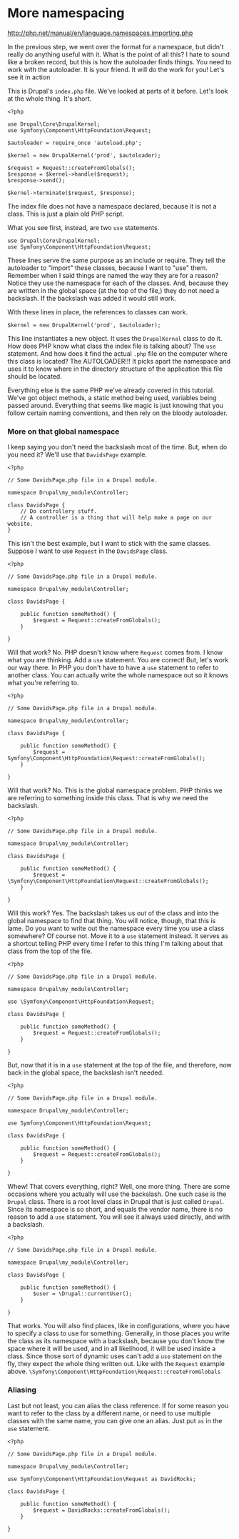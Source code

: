 # More namespacing

http://php.net/manual/en/language.namespaces.importing.php

In the previous step, we went over the format for a namespace, but didn't really do anything useful 
with it. What is the point of all this? I hate to sound like a broken record, but this is how the autoloader 
finds things. You need to work _with_ the autoloader. It is your friend. It will do the work for you! Let's see it in 
action

This is Drupal's `index.php` file. We've looked at parts of it before. Let's look at the whole thing. It's short.

```$xslt
<?php
 
use Drupal\Core\DrupalKernel;
use Symfony\Component\HttpFoundation\Request;
 
$autoloader = require_once 'autoload.php';
 
$kernel = new DrupalKernel('prod', $autoloader);
 
$request = Request::createFromGlobals();
$response = $kernel->handle($request);
$response->send();
 
$kernel->terminate($request, $response);
```

The index file does not have a namespace declared, because it is not a class. This is just a plain old PHP script.

What you see first, instead, are two `use` statements.

```
use Drupal\Core\DrupalKernel;
use Symfony\Component\HttpFoundation\Request;
```

These lines serve the same purpose as an include or require. They tell the autoloader to "import" these classes, because 
I want to "use" them. Remember when I said things are named the way they are for a reason? Notice they use the 
namespace for each of the classes. And, because they are written in the global space (at the top of the file,) they do 
not need a backslash. If the backslash was added it would still work.

With these lines in place, the references to classes can work.

```$xslt
$kernel = new DrupalKernel('prod', $autoloader);
```

This line instantiates a new object. It uses the `DrupalKernal` class to do it. How does PHP know what class the index 
file is talking about? The `use` statement. And how does it find the actual `.php` file on the computer where this 
class is located? The AUTOLOADER!!! It picks apart the namespace and uses it to know where in the directory structure 
of the application this file should be located.

Everything else is the same PHP we've already covered in this tutorial. We've got object methods, a static method being 
used, variables being passed around. Everything that seems like magic is just knowing that you follow certain naming 
conventions, and then rely on the bloody autoloader.

### More on that global namespace

I keep saying you don't need the backslash most of the time. But, when do you need it? We'll use that `DavidsPage` example.

```$xslt
<?php
 
// Some DavidsPage.php file in a Drupal module.
 
namespace Drupal\my_module\Controller;
 
class DavidsPage {
    // Do controllery stuff.
    // A controller is a thing that will help make a page on our website.
}
```

This isn't the best example, but I want to stick with the same classes. Suppose I want to use `Request` in the 
`DavidsPage` class.

```$xslt
<?php
 
// Some DavidsPage.php file in a Drupal module.
 
namespace Drupal\my_module\Controller;
 
class DavidsPage {
 
    public function someMethod() {
        $request = Request::createFromGlobals();
    }
 
}
```

Will that work? No. PHP doesn't know where `Request` comes from. I know what you are thinking. Add a `use` statement. 
You are correct! But, let's work our way there. In PHP you don't have to have a `use` statement to refer to another 
class. You can actually write the whole namespace out so it knows what you're referring to.

```$xslt
<?php
 
// Some DavidsPage.php file in a Drupal module.
 
namespace Drupal\my_module\Controller;
 
class DavidsPage {
 
    public function someMethod() {
        $request = Symfony\Component\HttpFoundation\Request::createFromGlobals();
    }
 
}
```

Will that work? No. This is the global namespace problem. PHP thinks we are referring to something inside this class. 
That is why we need the backslash.

```$xslt
<?php
 
// Some DavidsPage.php file in a Drupal module.
 
namespace Drupal\my_module\Controller;
 
class DavidsPage {
 
    public function someMethod() {
        $request = \Symfony\Component\HttpFoundation\Request::createFromGlobals();
    }
 
}
```

Will this work? Yes. The backslash takes us out of the class and into the global namespace to find that thing. You will 
notice, though, that this is lame. Do you want to write out the namespace every time you use a class somewhere? Of 
course not. Move it to a `use` statement instead. It serves as a shortcut telling PHP every time I refer to this thing 
I'm talking about that class from the top of the file.

```$xslt
<?php
 
// Some DavidsPage.php file in a Drupal module.
 
namespace Drupal\my_module\Controller;
 
use \Symfony\Component\HttpFoundation\Request;
 
class DavidsPage {
 
    public function someMethod() {
        $request = Request::createFromGlobals();
    }
 
}
```

But, now that it is in a `use` statement at the top of the file, and therefore, now back in the global space, the 
backslash isn't needed.

```$xslt
<?php
 
// Some DavidsPage.php file in a Drupal module.
 
namespace Drupal\my_module\Controller;
 
use Symfony\Component\HttpFoundation\Request;
 
class DavidsPage {
 
    public function someMethod() {
        $request = Request::createFromGlobals();
    }
 
}
```

Whew! That covers everything, right? Well, one more thing. There are some occasions where you actually will use the 
backslash. One such case is the `Drupal` class. There is a root level class in Drupal that is just called `Drupal`. 
Since its namespace is so short, and equals the vendor name, there is no reason to add a `use` statement. You will see 
it always used directly, and with a backslash.

```$xslt
<?php
 
// Some DavidsPage.php file in a Drupal module.
 
namespace Drupal\my_module\Controller;
 
class DavidsPage {
 
    public function someMethod() {
        $user = \Drupal::currentUser();
    }
 
}
```

That works. You will also find places, like in configurations, where you have to specify a class to use for something. 
Generally, in those places you write the class as its namespace with a backslash, because you don't know the space where 
it will be used, and in all likelihood, it will be used inside a class. Since those sort of dynamic uses can't add a 
`use` statement on the fly, they expect the whole thing written out. Like with the `Request` example above. 
`\Symfony\Component\HttpFoundation\Request::createFromGlobals`

### Aliasing

Last but not least, you can alias the class reference. If for some reason you want to refer to the class by a different 
name, or need to use multiple classes with the same name, you can give one an alias. Just put `as` in the `use` statement.

```$xslt
<?php
 
// Some DavidsPage.php file in a Drupal module.
 
namespace Drupal\my_module\Controller;
 
use Symfony\Component\HttpFoundation\Request as DavidRocks;
 
class DavidsPage {
 
    public function someMethod() {
        $request = DavidRocks::createFromGlobals();
    }
 
}